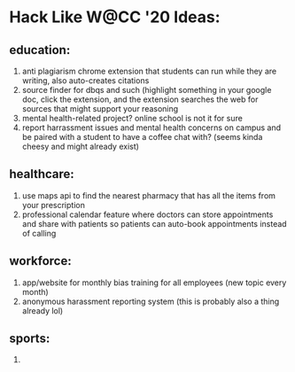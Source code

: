# Hack Like W@CC '20 Ideas:

## education:
1. anti plagiarism chrome extension that students can run while they are writing, also auto-creates citations
2. source finder for dbqs and such (highlight something in your google doc, click the extension, and the extension searches the web for sources that might support your reasoning
3. mental health-related project? online school is not it for sure
4. report harrassment issues and mental health concerns on campus and be paired with a student to have a coffee chat with? (seems kinda cheesy and might already exist)

## healthcare:
1. use maps api to find the nearest pharmacy that has all the items from your prescription
2. professional calendar feature where doctors can store appointments and share with patients so patients can auto-book appointments instead of calling

## workforce:
1. app/website for monthly bias training for all employees (new topic every month)
2. anonymous harassment reporting system (this is probably also a thing already lol)

## sports:
1. 
